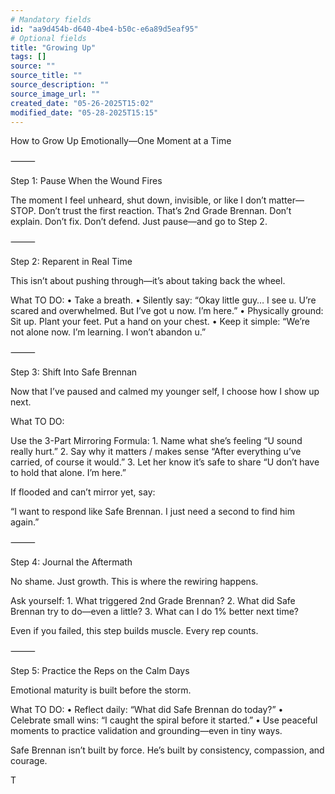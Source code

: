 ```yaml
---
# Mandatory fields
id: "aa9d454b-d640-4be4-b50c-e6a89d5eaf95"
# Optional fields
title: "Growing Up"
tags: []
source: ""
source_title: ""
source_description: ""
source_image_url: ""
created_date: "05-26-2025T15:02"
modified_date: "05-28-2025T15:15"
---
```

How to Grow Up Emotionally—One Moment at a Time

⸻

Step 1: Pause When the Wound Fires

The moment I feel unheard, shut down, invisible, or like I don’t matter—STOP.
Don’t trust the first reaction. That’s 2nd Grade Brennan.
Don’t explain. Don’t fix. Don’t defend.
Just pause—and go to Step 2.

⸻

Step 2: Reparent in Real Time

This isn’t about pushing through—it’s about taking back the wheel.

What TO DO:
	•	Take a breath.
	•	Silently say:
“Okay little guy… I see u. U’re scared and overwhelmed. But I’ve got u now. I’m here.”
	•	Physically ground: Sit up. Plant your feet. Put a hand on your chest.
	•	Keep it simple:
“We’re not alone now. I’m learning. I won’t abandon u.”

⸻

Step 3: Shift Into Safe Brennan

Now that I’ve paused and calmed my younger self, I choose how I show up next.

What TO DO:

Use the 3-Part Mirroring Formula:
	1.	Name what she’s feeling
“U sound really hurt.”
	2.	Say why it matters / makes sense
“After everything u’ve carried, of course it would.”
	3.	Let her know it’s safe to share
“U don’t have to hold that alone. I’m here.”

If flooded and can’t mirror yet, say:

“I want to respond like Safe Brennan. I just need a second to find him again.”

⸻

Step 4: Journal the Aftermath

No shame. Just growth. This is where the rewiring happens.

Ask yourself:
	1.	What triggered 2nd Grade Brennan?
	2.	What did Safe Brennan try to do—even a little?
	3.	What can I do 1% better next time?

Even if you failed, this step builds muscle. Every rep counts.

⸻

Step 5: Practice the Reps on the Calm Days

Emotional maturity is built before the storm.

What TO DO:
	•	Reflect daily: “What did Safe Brennan do today?”
	•	Celebrate small wins: “I caught the spiral before it started.”
	•	Use peaceful moments to practice validation and grounding—even in tiny ways.

Safe Brennan isn’t built by force.
He’s built by consistency, compassion, and courage.

T

